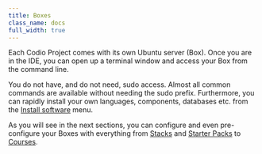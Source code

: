 ```yaml
---
title: Boxes
class_name: docs
full_width: true
---
```


Each Codio Project comes with its own Ubuntu server (Box). Once you are in the IDE, you can open up a terminal window and access your Box from the command line. 

You do not have, and do not need, sudo access. Almost all common commands are available without needing the sudo prefix. Furthermore, you can rapidly install your own languages, components, databases etc. from the [Install software](/docs/boxes/installsw/) menu.

As you will see in the next sections, you can configure and even pre-configure your Boxes with everything from [Stacks](/docs/quickstart/stacks/) and [Starter Packs](/docs/quickstart/packs/) to [Courses](/docs/quickstart/courses/).

